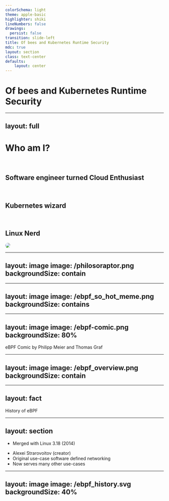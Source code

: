 ```yaml
---
colorSchema: light
theme: apple-basic
highlighter: shiki
lineNumbers: false
drawings:
  persist: false
transition: slide-left
title: Of bees and Kubernetes Runtime Security
mdc: true
layout: section
class: text-center
defaults:
    layout: center
---
```


# Of bees and Kubernetes Runtime Security

---
layout: full
---

<div class="grid grid-cols-[1fr_35%] gap-6">

<div>
<h1 class="bold">Who am I?</h1>

<br/>

<h2>Software engineer turned Cloud Enthusiast <noto-cloud /></h2>
<br/>
<h2>Kubernetes wizard <noto-magic-wand /></h2>
<br/>
<h2>Linux Nerd <devicon-linux /></h2>
</div>

<div>
<img src="/profile_pic_compressed.jpg" style="border-radius: 50%;"/>
</div>

</div>

<!--
Originally I started my career as a Java Software Developer, but everything changed when I stumbled
upon Linux and the cloud. This definitely transformed me into a full-on Linux nerd. Do not question the MacBook though.
-->

---
layout: image
image: /philosoraptor.png
backgroundSize: contain
---

<!--
Let me first ask you a question, who of you here has heared about ebpf? has anyone already
consciously used it?

* goal of the talk: give you better understanding why ebpf next gen tech
* we do it by deep dive
* checkout how it is used in cloud native landscape
-->

---
layout: image
image: /ebpf_so_hot_meme.png
backgroundSize: contains
---

---
layout: image
image: /ebpf-comic.png
backgroundSize: 80%
---

<div class="attribution">
    eBPF Comic by Philipp Meier and Thomas Graf
</div>

<!--
* think of it as JS for linux kernel
* why big deal? before it was hard to extend
* ebpf changed this by offering secure way
-->

---
layout: image
image: /ebpf_overview.png
backgroundSize: contain
---

<!--
* used today in quite a lot of different tools/products
* quite a few components involved
* we are going to have a look at them
-->

---
layout: fact
---

History of eBPF

<!--
* quick history lesson
* i will not turn this into a lengthy lecture
-->

---
layout: section
---

<div class="items">

* Merged with Linux 3.18 (2014)

<v-clicks>

* Alexei Strarovoitov (creator)
* Original use-case software defined networking
* Now serves many other use-cases

</v-clicks>

</div>

<!--
* eBPF was introduced in linux 3.18
* lot of hard work by alexei strarovoitov
* originally extended berkely package filter, now its own term
* original use case network virtualisation and software defined networking
* now caters many use cases
-->

---
layout: image
image: /ebpf_history.svg
backgroundSize: 40%
---

<div style="display: flex; align-items: end; height: 100%; justify-content: center">
<span style="color: black; font-size: 2em;">
<a href="https://isovalent.com/blog/post/ebpf-documentary-creation-story/">
eBPF’s Creation Story – Unlocking The Kernel
</a>
</span>
</div>

<!--
* to learn more, checkout the 30min doc about ebpf
* all key people are mentioned
-->

---
layout: fact
---

Let's get technical!

---
layout: image
image: /syscall-hook.png
backgroundSize: contain
---

<!--
* ebpf programs are event driven
* run when kernel passes hook points
* hook points are either predefined, or arbitrary function within linux kernel
-->

---
layout: image
image: /source-to-vm.svg
backgroundSize: 70%
---

<!--
* code is first compiled down to byte code
* when prog is first loaded, compiled to native code
* earlier versions interpreted instead
* bytecode consists of instructions acting on virtual registers
* designed to neatly map to common cpu archs
* virtual machine uses 10 general purpose 64 bit register
* registers are purely virtual, implemented in software
-->

---
layout: full
---

<div class="full-center fancy-table">

| Register | Function |
| -------- | -------- |
| REG-0    | Return value |
| REG-1 - REG-5    | Pass arguments to functions |
| REG-6 - REG-9    | No special function |
| REG-10    | Stack frame pointer |

</div>

<!--
* reg 0 holds return value
* reg 1- 5 used to pass args to functions
* reg 6-9 no special meaning
* reg 10 is used as read only stack frame pointer

* ebpf instructions are represented in the kernel as bpf_insn struct
-->

---
layout: full
---

<div class="full-center">
<div>
<div class="filepath">
<a href="https://elixir.bootlin.com/linux/v6.9.6/source/include/trace/events/sched.h">include/uapi/linux/bpf.h</a>
</div>

```c
bpf_insn {
	__u8	code;		/* opcode */
	__u8	dst_reg:4;	/* dest register */
	__u8	src_reg:4;	/* source register */
	__s16	off;		/* signed offset */
	__s32	imm;		/* signed immediate constant */
};
```

</div>
</div>

<!--
* instructions are 8 bytes long
* sometimes need more space, e.g. when setting reg to 64 bit value
* when loaded prog is internally represented by series of bpf_insns
-->

---
layout: full
---

<div class="full-center fancy-table">

| OpCode | Mnemonic |
| -------- | -------- |
| 0x07    | add dst, imm |
| 0x85    | call imm  |
| 0x5f    | and dst, src  |

</div>

<!--
* quick sample of opcodes
* follow special encoding scheme we sadly will not elaborate
* checkout Instruction Set Architecture docs over at kernel docs
-->

---
layout: image
image: /bpf_isa_docs.svg
backgroundSize: 40%
---

<div style="display: flex; align-items: end; height: 100%; justify-content: center">
<span style="color: black; font-size: 2em;">
<a href="https://docs.kernel.org/bpf/standardization/instruction-set.html">
BPF Instruction Set Architecture Docs
</a>
</span>
</div>

---
layout: image
image: /map-architecture.png
backgroundSize: 70%
---

<!--
* To store state and share state, ebpf has maps
* maps = data structures
* can be accessed from ebpf + user space
* use cases: share events with user space, configure ebpf from user space, storing context from different progs to further enhance collected data
-->

---
layout: section
---

<v-switch>
<template #0>

<div class="items">

* HashTable, Arrays
* LRU (Least Recently Used)
* Perf and Ring Buffer
* TailCall maps


</div>
</template>

<template #1>

<div class="items highlighted-listing">

<ul>
<li>HashTable, Arrays</li>
<li>LRU (Least Recently Used)</li>
<li>Perf and Ring Buffer</li>
<li class="current"> TailCall maps </li>
</ul>

</div>

</template>

</v-switch>

<!--
* maps come in different types and shapes
* there are types for particular operations such as hash maps, LRU data stores, arrays
* some maps come in per cpu variants
* kernel allocates memory for maps per CPU
* useful since programs might run in parallel
* tail call maps special case
* tail calls required since max instruction limit per prog = 1million
-->

---
layout: fact
---

<span class="fact">

Instruction Limit of <span class="highlighted-element"> 1 Million </span> (Linux 6.0)

</span>

<!--
* tail calls work like execve
* replace context of program with a different one
-->

---
layout: image
image: /tailcall.png
backgroundSize: 70%
---

<!--
* even though stack frame is shared, vars cannot be accessed
* to share state => use maps
* as already mentioned, different prog types
-->

---
layout: full
---

<div class="full-center">
<div>
<div class="filepath">
<a href="https://elixir.bootlin.com/linux/v6.9.6/source/include/uapi/linux/bpf.h#L1024">include/uapi/linux/bpf.h</a>
</div>

```c
// There are ~30 different program types
enum bpf_prog_type {
    BPF_PROG_TYPE_UNSPEC,
    BPF_PROG_TYPE_SOCKET_FILTER,
    BPF_PROG_TYPE_KPROBE,
    BPF_PROG_TYPE_SCHED_CLS,
    BPF_PROG_TYPE_SCHED_ACT,
    BPF_PROG_TYPE_TRACEPOINT,
    BPF_PROG_TYPE_XDP,
    BPF_PROG_TYPE_PERF_EVENT,
    // ...
}
```

</div>
</div>

<!--
* ~30 prog types
* nobody cares about me babbling on for days
* going to give you info on some common ones
-->

---
layout: section
---

# Tracepoint

<!--
* first up tracepoints
* marked locations within the kernel code
-->

---
layout: section
---

<div class="items">

* Marked location in the kernel

<v-clicks>

* Considered kernel API (stable)
* Not specific to eBPF
* 1400+ Tracepoints defined (Linux 5.15)

</v-clicks>

</div>

<!--
* considered kernel API = there are some stability guarantees
* not ebpf specific, uses perf subsystem for hooking
* perf subsystem is also used by systemtap/dtrace
* list of all available tracepoints: /sys/kernel/tracing/available_events
* ~1400+ in linux 5.15
-->

---
layout: full
---


<div class="full-center">
<div>
<div class="filepath">
/sys/kernel/traceing/available_events
</div>

```
syscalls:sys_exit_accept
syscalls:sys_enter_accept
syscalls:sys_exit_accept4
syscalls:sys_enter_accept4
syscalls:sys_exit_listen
syscalls:sys_enter_listen
syscalls:sys_exit_bind
syscalls:sys_enter_bind
syscalls:sys_exit_socketpair
syscalls:sys_enter_socketpair
syscalls:sys_exit_socket
syscalls:sys_enter_socket
```

</div>

</div>

---
layout: full
---

<div class="full-center">
<div>
<div class="filepath">
<a href="https://elixir.bootlin.com/linux/v6.9.6/source/include/trace/events/sched.h#L400">include/trace/events/sched.h</a>
</div>

```c
TRACE_EVENT(sched_process_exec,
    TP_PROTO(struct task_struct *p, pid_t old_pid,
         struct linux_binprm *bprm),
    TP_ARGS(p, old_pid, bprm),
    TP_STRUCT__entry(
        __string(	filename,	bprm->filename	)
        __field(	pid_t,		pid		)
        __field(	pid_t,		old_pid		)
    ),
    TP_fast_assign(
        __assign_str(filename, bprm->filename);
        __entry->pid		= p->pid;
        __entry->old_pid	= old_pid;
    ),
    TP_printk("filename=%s pid=%d old_pid=%d", __get_str(filename),
          __entry->pid, __entry->old_pid)
);
```

</div>

</div>

---
layout: full
---

<div class="full-center">
<div>
<div class="filepath">
<a href="https://elixir.bootlin.com/linux/v6.8.6/source/fs/exec.c#L1814">fs/exec.c</a>
</div>

```c {11}
static int exec_binprm(struct linux_binprm *bprm) {
    pid_t old_pid, old_vpid;
    int ret, depth;
    /* Need to fetch pid before load_binary changes it */
    old_pid = current->pid;
    rcu_read_lock();
    old_vpid = task_pid_nr_ns(current, task_active_pid_ns(current->parent));
    rcu_read_unlock();
    // ...
    audit_bprm(bprm);
    trace_sched_process_exec(current, old_pid, bprm);
    ptrace_event(PTRACE_EVENT_EXEC, old_vpid);
    proc_exec_connector(current);
    return 0;
}
```

</div>

</div>

---
layout: section
---

# Kprobe/Kretprobe

<!--
* unlike tracepoints, can hook any function
-->

---
layout: section
---

<div class="items">

* Can hook <span class="highlighted-element">any</span> kernel function

<v-clicks>

* No stability guarantee (kernel functions can change)

</v-clicks>

</div>

<!--
* kretprobe -> hook exit, kprobe -> attach to any offset within function
* warning, not stable
* functions might get inlined/change signature
* might work fine on 5.15, but broken on 6.1
-->

---
layout: section
---

# LSM

<!--
* BPF_PROG_TYPE_LSM prog type
* LSM = Linux Security Modules
-->

---
layout: section
---

<div class="items">

* Linux Security Modules

<v-clicks>

* Return value controls how kernel behaves

</v-clicks>

</div>

<!--
* allow to decline certain actions such as syscalls to user
* program pretty much the same as e.g. tracepoints
* return value decides if an action is allowed or not
* return value != 0 == decline
-->

---
layout: section
---

# XDP

---
layout: section
---

<div class="items">

* EXpress Data Path

<v-clicks>

* Used to filter packets (controlled by return value)

</v-clicks>

</div>

<!--
* allows filter/edit network packets on NIC
* as with LSM, return value decides what happens
* 5 different return codes
-->

---
layout: full
---

<div class="full-center fancy-table">

| Value | Action |
| -------- | -------- |
| XDP_ABORTED | Signals error in the Program (should never be used) |
| XDP_DROP    | Drop the packet |
| XDP_PASS | Sends packet further up the network stack |
| XDP_TX | Bounces packets out the same NIC it arrived on |
| XDP_REDIRECT | Sends packet to different NIC |

</div>

<!--
* DROP will drop packet
* PASS will allow packet up the network stack
* prog has full access to complete packet
* is also free to modify it
* very useful for e.g. load balancers facebook katran
-->

---
layout: fact
---

sched-ext (Linux 6.11)

<!--
* as heard there are many prog types
* honorable mention: starting with 6.11 it is possible to write cpu schedulers in ebpf
* you cannot just call any kernel function from ebpf
* would couple prog to exact kernel version/hard to guarantee stability
* this is where helper functions come into play
-->

---
layout: section
---

# Helpers

---
layout: image
image: /helper.png
backgroundSize: 90%
---

<!--
* in a nutshell, helper allow you to retrieve data/interact with kernel
* helpers available are coupled to program type
* e.g. reading data directly, updating vlan info on network packet
* prog can call helper without need for FFI => no overhead
* are represented by bpf_func_proto struct
-->

---

```c {|2|4|5-9}{lines:true}
struct bpf_func_proto {
    u64 (*func)(u64 r1, u64 r2, u64 r3, u64 r4, u64 r5);
    bool gpl_only;
    enum bpf_return_type ret_type;
    enum bpf_arg_type arg1_type;
    enum bpf_arg_type arg2_type;
    enum bpf_arg_type arg3_type;
    enum bpf_arg_type arg4_type;
    enum bpf_arg_type arg5_type;
    bool (*allowed)(const struct bpf_prog *prog);
};
```

<!--
* pointer to underlying implementation
* info on return type/argument types
-->

---

```c {|3}{lines:true}
const struct bpf_func_proto bpf_for_each_map_elem_proto = {
	.func		= bpf_for_each_map_elem,
	.gpl_only	= false,
	.ret_type	= RET_INTEGER,
	.arg1_type	= ARG_CONST_MAP_PTR,
	.arg2_type	= ARG_PTR_TO_FUNC,
	.arg3_type	= ARG_PTR_TO_STACK_OR_NULL,
	.arg4_type	= ARG_ANYTHING,
};
```

<!--
* here example
* interesting field gpl_only
* some helpers are only available to progs with gpl compatible license
* lets look into helper samples
-->

---
layout: section
---

```c
long bpf_probe_read_kernel(void *dst, u32 size, const void *unsafe_ptr)
```

<!--
* first up bpf_probe_read_kernel
* read any data from unsafe_ptr into dst
* means you can read any data you want
-->

---
layout: section
---

<div class="items">

* Read arbitrary data from kernel memory

<v-clicks>

* You are responsible for what you read
* More stable alternative: CO-RE

</v-clicks>

</div>

<!--
* one downside: internal structs can change
* no type info at memory locations (we are in C land)
* you need to know how to interpret memory
* co-re leverages BTF
* adjusts offsets on the fly
* not going into more details
* next up bpf_map_lookup_elem
-->

---
layout: section
---

```c
void *bpf_map_lookup_elem(struct bpf_map *map, const void *key)
```

<!--
* allows to retrieve pointer to element stored for key
-->

---
layout: section
---

<div class="items">

* Read data from an eBPF map

<v-clicks>

* <mdi-warning class="text-red-400"/> Pointer to memory region is returned

</v-clicks>

</div>

<!--
* if element not found NULL is returned
* since pointer to memory in map, any modifications also modify value in map
-->

---
layout: section
---

```c
long bpf_map_update_elem(struct bpf_map *map, const void *key,
                            const void *value, u64 flags)
```

<!--
* bpf_map_update_elem allows to add keys to map
* special behavior controlled by value passed to flag
-->

---
layout: full
---

<div class="full-center fancy-table">

| Flag | Description |
| -------- | -------- |
| BPF_NOEXIT | Fails if key exist |
| BPF_EXIST | Fails if key does not exist |
| BPF_ANY | Doesn't care |

</div>

<!--
* NO_EXIST fails on existing => insert
* EXISTS fails on non existing => update
* ANY doesn't care
-->

---
layout: section
---

# Bytecode in Action

<!--
* with helpers out of the way, let's dig deeper and see bytecode in action
-->

---
layout: full
---

<div class="full-center">

```c {all|4|6|8-9|11-13|14|all}{lines:true}
#include <linux/bpf.h>
#include <bpf/bpf_helpers.h>

char LICENSE[] SEC("license") = "GPL";

SEC("tracepoint/sched_process_fork")
int hello(void *ctx) {
    __u64 val = bpf_get_current_pid_tgid();
    __u32 pid = val >> 32;

    if (pid == 32) {
        bpf_printk("fork detected");
    }
    return 0;
}
```

</div>

<!--
* todays sample is a simple tracepoint program
* will print trace log if PID 13 is forked
* we are going to compile it to bytecode and have a look
* first lets understand what c code is doing
* kick it off with setting license to GPL, good reason for this, as we want to use helpers
* the strange SEC macro is instructing the compiler to put generated byte code under ELF section specified
* not going into more details about elf
* might be confusing why we right shift result of helper
* in linux threads have PIDs, we do not care about thread PIDs, we want all forks of process 13. this is represented as the thread group id, which is encoded in the higher 32 bits, hence right shift
* compare pid to 13 and if matches print message with bpf_prinkt
* last return 0
-->

---
layout: full
---

<div class="full-center">

```c {all}
#define bpf_printk(fmt, ...)				\
({							\
    char ____fmt[] = fmt;				\
    bpf_trace_printk(____fmt, sizeof(____fmt),	\
             ##__VA_ARGS__);		\
})
```

</div>

<!--
* quick note about bpf_printk, it is defined as a macro
* this will be important when looking at bytecode
* it allocates variable for format we pass to it
-->

---
layout: full
---

<div class="full-center">

```sh
clang \
    -target bpf \
    -I/usr/include/aarch64-linux-gnu \
    -g \
    -O2 -o hello.bpf.o -c hello.bpf.c
```

</div>

<!--
* we compile the binary like this
-->

---
layout: full
---

<div class="full-center">

```sh
llvm-objdump-14 hello.bpf.o -d
```

</div>

<!--
* we call llvm-objdump to get bytecode
* behold the byte code
-->

---
layout: full
---

<div class="full-center code-small-font">

```plain {all|4}{lines:true}
hello.bpf.o:    file format elf64-bpf
Disassembly of section tracepoint/sched_process_fork:
0000000000000000 <hello>:
       0:       85 00 00 00 0e 00 00 00 call 14
       1:       18 01 00 00 00 00 00 00 00 00 00 00 ff ff ff ff r1 = -4294967296 ll
       3:       5f 10 00 00 00 00 00 00 r0 &= r1
       4:       18 01 00 00 00 00 00 00 00 00 00 00 0d 00 00 00 r1 = 55834574848 ll
       6:       5d 10 0b 00 00 00 00 00 if r0 != r1 goto +11 <LBB0_2>
       7:       b7 01 00 00 64 00 00 00 r1 = 100
       8:       6b 1a fc ff 00 00 00 00 *(u16 *)(r10 - 4) = r1
       9:       b7 01 00 00 65 63 74 65 r1 = 1702126437
      10:       63 1a f8 ff 00 00 00 00 *(u32 *)(r10 - 8) = r1
      11:       18 01 00 00 66 6f 72 6b 00 00 00 00 20 64 65 74 r1 = 8387219971451809638 ll
      13:       7b 1a f0 ff 00 00 00 00 *(u64 *)(r10 - 16) = r1
      14:       bf a1 00 00 00 00 00 00 r1 = r10
      15:       07 01 00 00 f0 ff ff ff r1 += -16
      16:       b7 02 00 00 0e 00 00 00 r2 = 14
      17:       85 00 00 00 06 00 00 00 call 6
0000000000000090 <LBB0_2>:
      18:       b7 00 00 00 00 00 00 00 r0 = 0
      19:       95 00 00 00 00 00 00 00 exit
```

</div>

<!--
* let's go over it line by line
* first we call helper 14
* to figure out what helper 14 is, we need to check huge macro table in bpf header file
-->

---
layout: full
---

<div class="full-center">
<div>
<div class="filepath">
<a href="https://elixir.bootlin.com/linux/v6.9.6/source/include/uapi/linux/bpf.h#L5801">include/uapi/linux/bpf.h</a>
</div>

```c {all|12}{lines:true}
#define ___BPF_FUNC_MAPPER(FN, ctx...)			\
    // ...
	FN(ktime_get_ns, 5, ##ctx)			\
	FN(trace_printk, 6, ##ctx)			\
	FN(get_prandom_u32, 7, ##ctx)			\
	FN(get_smp_processor_id, 8, ##ctx)		\
	FN(skb_store_bytes, 9, ##ctx)			\
	FN(l3_csum_replace, 10, ##ctx)			\
	FN(l4_csum_replace, 11, ##ctx)			\
	FN(tail_call, 12, ##ctx)			\
	FN(clone_redirect, 13, ##ctx)			\
	FN(get_current_pid_tgid, 14, ##ctx)		\
    // ...
```

</div>
</div>

<!--
* it is defining all helper fucntions
* fairly readable, first param of FN will be name, second number
* we number 14 maps to get_current_pid_tgid
-->

---
layout: full
---

<div class="full-center code-small-font">

```plain {5|6|5}{lines:true}
hello.bpf.o:    file format elf64-bpf
Disassembly of section tracepoint/sched_process_fork:
0000000000000000 <hello>:
       0:       85 00 00 00 0e 00 00 00 call 14
       1:       18 01 00 00 00 00 00 00 00 00 00 00 ff ff ff ff r1 = -4294967296 ll
       3:       5f 10 00 00 00 00 00 00 r0 &= r1
       4:       18 01 00 00 00 00 00 00 00 00 00 00 0d 00 00 00 r1 = 55834574848 ll
       6:       5d 10 0b 00 00 00 00 00 if r0 != r1 goto +11 <LBB0_2>
       7:       b7 01 00 00 64 00 00 00 r1 = 100
       8:       6b 1a fc ff 00 00 00 00 *(u16 *)(r10 - 4) = r1
       9:       b7 01 00 00 65 63 74 65 r1 = 1702126437
      10:       63 1a f8 ff 00 00 00 00 *(u32 *)(r10 - 8) = r1
      11:       18 01 00 00 66 6f 72 6b 00 00 00 00 20 64 65 74 r1 = 8387219971451809638 ll
      13:       7b 1a f0 ff 00 00 00 00 *(u64 *)(r10 - 16) = r1
      14:       bf a1 00 00 00 00 00 00 r1 = r10
      15:       07 01 00 00 f0 ff ff ff r1 += -16
      16:       b7 02 00 00 0e 00 00 00 r2 = 14
      17:       85 00 00 00 06 00 00 00 call 6
0000000000000090 <LBB0_2>:
      18:       b7 00 00 00 00 00 00 00 r0 = 0
      19:       95 00 00 00 00 00 00 00 exit
```

</div>

<!--
* R1 is set to bit mask of upper 32 bits to be set
* bit mask used to clear lower value stored in R0
* as we learned before R0 stores the return values of function calls, in our case the call to bpf_get_current_pid_tgid
* it might be confusing, as it looks lower 32 bit are set to high
* this is caused by my architecture using big endian
-->

---
layout: image
image: /endianess.png
backgroundSize: 80%
---

<div class="attribution">
    By <a href="//commons.wikimedia.org/wiki/User:Aeroid" title="User:Aeroid">Aeroid</a> - <span class="int-own-work" lang="en">Own work</span>, <a href="https://creativecommons.org/licenses/by-sa/4.0" title="Creative Commons Attribution-Share Alike 4.0">CC BY-SA 4.0</a>, <a href="https://commons.wikimedia.org/w/index.php?curid=137790829">Link</a>
</div>

<!--
* left most bit on each line => least significant
-->

---
layout: full
---

<div class="full-center code-small-font">

```plain {7|8|9-18|9-14}{lines:true}
hello.bpf.o:    file format elf64-bpf
Disassembly of section tracepoint/sched_process_fork:
0000000000000000 <hello>:
       0:       85 00 00 00 0e 00 00 00 call 14
       1:       18 01 00 00 00 00 00 00 00 00 00 00 ff ff ff ff r1 = -4294967296 ll
       3:       5f 10 00 00 00 00 00 00 r0 &= r1
       4:       18 01 00 00 00 00 00 00 00 00 00 00 0d 00 00 00 r1 = 55834574848 ll
       6:       5d 10 0b 00 00 00 00 00 if r0 != r1 goto +11 <LBB0_2>
       7:       b7 01 00 00 64 00 00 00 r1 = 100
       8:       6b 1a fc ff 00 00 00 00 *(u16 *)(r10 - 4) = r1
       9:       b7 01 00 00 65 63 74 65 r1 = 1702126437
      10:       63 1a f8 ff 00 00 00 00 *(u32 *)(r10 - 8) = r1
      11:       18 01 00 00 66 6f 72 6b 00 00 00 00 20 64 65 74 r1 = 8387219971451809638 ll
      13:       7b 1a f0 ff 00 00 00 00 *(u64 *)(r10 - 16) = r1
      14:       bf a1 00 00 00 00 00 00 r1 = r10
      15:       07 01 00 00 f0 ff ff ff r1 += -16
      16:       b7 02 00 00 0e 00 00 00 r2 = 14
      17:       85 00 00 00 06 00 00 00 call 6
0000000000000090 <LBB0_2>:
      18:       b7 00 00 00 00 00 00 00 r0 = 0
      19:       95 00 00 00 00 00 00 00 exit
```

</div>

<!--
* R1 is set to funny value, on closer look it is just number 13 in big endian notation, left shifted by 32
* all this is done to compare R0 to R1
* if do not match, jump over the next 11 instructions
* otherwise something strange looking is going on
* in reality those are simply stack allocations, since R10 is stack pointer
* the values assigned to stack variables are our ASCII encoded characters
-->

---
layout: full
---

<div class="full-center code-small-font">

```plain
66 6f 72 6b 20 64 65 74 65 63 74 65 64 00 00 00
f  o  r  k     d  e  t  e  c  t  e  d
```

</div>

---
layout: full
---

<div class="full-center code-small-font">
<v-switch>
<template #0>

```plain
11:       18 01 00 00 66 6f 72 6b 00 00 00 00 20 64 65 74 r1 = 8387219971451809638 ll
```

</template>
<template #1>

```plain
11:       18 01 00 00 66 6f 72 6b 00 00 00 00 20 64 65 74 r1 = 8387219971451809638 ll
          op s  d  of --- imm --- op s  d  of --- imm ---

op  = opcode
s   = source
d   = destination
of  = offset
imm = immediate
```

</template>
</v-switch>

</div>

<!--
* in case you were wondering what those zeroes in the middle of the load operation, caused by it being a wide instruction
* meaning each field, besides immediate value is set to zero
-->

---
layout: full
---

<div class="full-center code-small-font">

```plain {15-16}{lines:true}
hello.bpf.o:    file format elf64-bpf
Disassembly of section tracepoint/sched_process_fork:
0000000000000000 <hello>:
       0:       85 00 00 00 0e 00 00 00 call 14
       1:       18 01 00 00 00 00 00 00 00 00 00 00 ff ff ff ff r1 = -4294967296 ll
       3:       5f 10 00 00 00 00 00 00 r0 &= r1
       4:       18 01 00 00 00 00 00 00 00 00 00 00 0d 00 00 00 r1 = 55834574848 ll
       6:       5d 10 0b 00 00 00 00 00 if r0 != r1 goto +11 <LBB0_2>
       7:       b7 01 00 00 64 00 00 00 r1 = 100
       8:       6b 1a fc ff 00 00 00 00 *(u16 *)(r10 - 4) = r1
       9:       b7 01 00 00 65 63 74 65 r1 = 1702126437
      10:       63 1a f8 ff 00 00 00 00 *(u32 *)(r10 - 8) = r1
      11:       18 01 00 00 66 6f 72 6b 00 00 00 00 20 64 65 74 r1 = 8387219971451809638 ll
      13:       7b 1a f0 ff 00 00 00 00 *(u64 *)(r10 - 16) = r1
      14:       bf a1 00 00 00 00 00 00 r1 = r10
      15:       07 01 00 00 f0 ff ff ff r1 += -16
      16:       b7 02 00 00 0e 00 00 00 r2 = 14
      17:       85 00 00 00 06 00 00 00 call 6
0000000000000090 <LBB0_2>:
      18:       b7 00 00 00 00 00 00 00 r0 = 0
      19:       95 00 00 00 00 00 00 00 exit
```

</div>

<!--
* more fun is happening
* R1 is set to R10
* R1 subtracts -16
* this points to the start of our string
* why 16 though, this is caused by padding added to the end of the string
-->

---
layout: full
---

<div class="full-center code-small-font">

```plain
66 6f 72 6b 20 64 65 74 65 63 74 65 64 00 00 00
f  o  r  k     d  e  t  e  c  t  e  d
                                       |   |_|
                        \0 of string ---    |
                                  padding ---
```

</div>

<!--
* last two zeroes are padding
* as c strings are terminated with \0, the zero before the padding is part of the string
-->

---
layout: full
---

<div class="full-center code-small-font">

```plain {17|18|20-21}{lines:true}
hello.bpf.o:    file format elf64-bpf
Disassembly of section tracepoint/sched_process_fork:
0000000000000000 <hello>:
       0:       85 00 00 00 0e 00 00 00 call 14
       1:       18 01 00 00 00 00 00 00 00 00 00 00 ff ff ff ff r1 = -4294967296 ll
       3:       5f 10 00 00 00 00 00 00 r0 &= r1
       4:       18 01 00 00 00 00 00 00 00 00 00 00 0d 00 00 00 r1 = 55834574848 ll
       6:       5d 10 0b 00 00 00 00 00 if r0 != r1 goto +11 <LBB0_2>
       7:       b7 01 00 00 64 00 00 00 r1 = 100
       8:       6b 1a fc ff 00 00 00 00 *(u16 *)(r10 - 4) = r1
       9:       b7 01 00 00 65 63 74 65 r1 = 1702126437
      10:       63 1a f8 ff 00 00 00 00 *(u32 *)(r10 - 8) = r1
      11:       18 01 00 00 66 6f 72 6b 00 00 00 00 20 64 65 74 r1 = 8387219971451809638 ll
      13:       7b 1a f0 ff 00 00 00 00 *(u64 *)(r10 - 16) = r1
      14:       bf a1 00 00 00 00 00 00 r1 = r10
      15:       07 01 00 00 f0 ff ff ff r1 += -16
      16:       b7 02 00 00 0e 00 00 00 r2 = 14
      17:       85 00 00 00 06 00 00 00 call 6
0000000000000090 <LBB0_2>:
      18:       b7 00 00 00 00 00 00 00 r0 = 0
      19:       95 00 00 00 00 00 00 00 exit
```

</div>

<!--
* R2 is set to 14, which is the length of the string we want to print
* calling helper 6, which is bpf_trace_printk
* in reality we are setting up the parameters that are passed to bpf_trace_printk
* first parameter is pointer to string, second is length
* last but not least, return value is set to 0 through R0
* exit is called
* thats it! byte code not to hard to read
* next up, we have component that keeps ebpf safe
-->

---
layout: image
image: /ebpf_bytecode_meme.png
backgroundSize: contain
---

---
layout: section
---

# Verifier

<!--
* each time you try to load ebpf into kernel, verifier checks if prog is safe and doesn't crash the kernel
* one of the pillars of ebpf
* to achieve this, each ebpf prog goes through formal verification
-->

---
layout: image
image: /verifier.png
backgroundSize: 90%
---

<!--
* one important thing: verifier works on bytecode, meaning it has no notion of your C/Rust/Zig source code
* this can lead to funny hard to understand verifier errors, as compilers shuffle things around
* e.g. verifier rejects dead code, but compiler will probably purge dead code
* byte code != source code
* verifier works in two stages
-->

---
layout: section
---

# Stage 1

<!--
* turns the byte code into directed acyclic graph
-->

---
layout: section
---

<div class="items">

* Turn ByteCode into DAG

<v-clicks>

* Check for unbounded loops
* Check for dead code

</v-clicks>

</div>

<!--
* perform control flow validations, such as disallowing unbounded loops
* you heard it right, unbounded loops are not allowed
* verifier also checks that all instructions are reachable
-->

---
layout: section
---

# Stage 2

<!--
* verifier steps down all possible paths starting from first instruction
-->

---
layout: section
---

<div class="items">

* Descend all possible paths

<v-clicks>

* Simulate execution
* Verify state changes

</v-clicks>

</div>

<!--
* simulates each instruction and observes state changes
* this is where verifier magic comes in, checking each instruction is expensive
* sadly not going into more details, more than enough for its own talk
* checkout verifier docs, there are also excellent videos from last ebpf summit
-->

---
layout: image
image: /verifier-docs.svg
backgroundSize: 40%
---

<div style="display: flex; align-items: end; height: 100%; justify-content: center">
<span style="color: black; font-size: 2em;">
<a href="https://www.kernel.org/doc/html/latest/bpf/verifier.html">
eBPF verifier documentation
</a>
</span>
</div>

---
layout: fact
---

<e>Verifier is reason for program instruction limit</e>

<!--
* reason why unbounded loops are not allowed, verifier needs to ensure program halts at one point
* same for instruction limit, as infinite instructions, would take infinit time to check
-->

---
layout: fact
---

Learn to read verifier errors!


<!--
* word of advise: get familiar with verifier error messages
* sometimes straightforward
-->

---
layout: image
image: /verifier-meme.png
backgroundSize: contain
---

---
layout: full
---

<div class="full-center">

```plain
unreachable insn 1
```

</div>

<!--
* sometimes quite confusing and hard to read
-->

---
layout: full
---

<div class="full-center">

```plain
0: (7a) *(u64 *)(r10 -8) = 0
1: (bf) r2 = r10
2: (07) r2 += -8
3: (b7) r1 = 1
4: (85) call 1
5: (15) if r0 == 0x0 goto pc+2
 R0=map_ptr R10=fp
6: (7a) *(u64 *)(r0 +0) = 0
7: (95) exit

from 5 to 8: R0=imm0 R10=fp
8: (7a) *(u64 *)(r0 +0) = 1
R0 invalid mem access 'imm'
```

</div>

<!--
* verifier can sometimes thing value could be NULL even though it was checked for NULL
* in such cases, learn how to dump ebpf bytecode and read it
-->

---
layout: section
---

# eBPF in the wild

<!--
* with verifier out of the way, do 10000 feet look at applications leveraging power of ebpf
-->

---
layout: section
---

# Katran

<!--
* first up katran
-->

---
layout: section
---

<div class="items">

* Central component of Facebook's network infrastructure

<v-clicks>

* Makes heavy use of XDP
* Relatively low CPU impact

</v-clicks>

</div>

<!--
* central component of facebooks network infrastructure
* achieving high performance through power of XDP, to forward packets right on network interface card, before it hits the kernels network stack
* makes it incredibly fast
* nice side effect: low CPU usage, meaning other apps can also run on same server
* all thanks to ebpf
-->

---
layout: section
---

# Cilium

<!--
* when speaking about ebpf and networking, cilium needs to get mentioned
-->

---
layout: section
---

<div class="items">

* CNI plugin for Kubernets Clusters

<v-clicks>

* Full blown network observability/security solution
* Uses XDP for all sorts of things
    * Network Policies
    * kube-proxy replacement

</v-clicks>

</div>

<!--
* in case you do not know it: cilium = networking/observability/security solution for kubernetes cluster
* whole dataplane base don ebpf
* routes traffic through xdp, replacing complicated iptable chains for routing
* can even run in mode replacing kube-proxy

* ebpf is not just for networking though
* popular use case for tech is also in monitoring
* big players in the industry are using it as well
* any dynatracers here? if yes, cover your eyes and ears, because we are going to talk about the datadog agent
-->

---
layout: section
---

# Datadog Agent

<!--
* source code for agent is up on github
* poking around, you see it uses ebpf across various places
-->

---
layout: section
---

<div class="items">

* Tracing network packets

<v-clicks>

* Killing processes violating policies

</v-clicks>

</div>

<!--
* from hooking network related kernel methods to trace network packets
* to hooking syscalls and killing processes that violates policies
* when speaking of security focused products in the cloud native space, you need to mention tetragon
-->

---
layout: section
---

# Tetragon

<!--
* from the same folks as cilium
* allows you to hook any kernel function/tracepoint by simply creating a policy via a custom resource object in kubernetes cluster
-->

---
layout: section
---

<div class="items">

* Allows you to hook kernel functions/tracepoints

<v-clicks>

* Kill processes on custom written policies
* Signal is send in process

</v-clicks>

</div>

<!--
* policies pack a punch, as they can kill processes in flight if they match defined policy
* much like. datadog agent, but without paying a small fortune for a monitoring product
* as you can see, ebpf is used across the industry
* lets dig little deeper
* next section we are going to look at concrete detection implementation in cast.ai kvisor
-->

---
layout: section
---

# CAST.AI kvisor

<!--

-->

---
layout: fact
---

<div>

**FULL DISCLAIMER:**

</div>
<div style="margin-top: 40px;">

I work there

</div>

---
layout: fact
---

Meet CAST.AI

<!--
* in case you do not know cast.ai, main product helps you getting more bang for your buck by optimising your k8s cluster to the max, by automatically adjusting the resource requirements of your deployments and accordingly scale your node pools.
* not too long ago ventured into the space of cloud native security, leveraging the power of ebpf
-->

---
layout: image
image: /kvisor.png
backgroundSize: 90%
---

<!--
* resulting in kvisor
* not too long ago, discussions with colleagues came up with the nice idea trying to detect container drift, by leveraging the way container are implemented
-->

---
layout: section
---

# Detecting container drift with eBPF

<!--
* approach is not completely novel, as falco is doing something similar
-->

---
layout: fact
---

Kudos to Falco!

<!--
* first, lets have a quick overview of kvisors architecture
-->

---
layout: image
image: /kvisor-architecture.svg
backgroundSize: 90%
---

<v-switch>
<template #1>
<Arrow x1=300 y1=500 x2=390 y2=400 color='red' width=4 />
</template>
<template #2>
<Arrow x1=20 y1=220 x2=180 y2=245 color='red' width=4 />
</template>
<template #3>
<Arrow x1=230 y1=100 x2=385 y2=180 color='red' width=4 />
</template>
<template #4>
<Arrow x1=800 y1=400 x2=650 y2=300 color='red' width=4 />
</template>
<template #5>
<Arrow x1=800 y1=350 x2=850 y2=200 color='red' width=4 />
</template>
<template #6>
</template>
</v-switch>

<!--
* the code we are going to look at lives in the kernel space, as ebpf tracepoint program
* ebpf events are emitted to perf buffer, consumed by userspace
* ingested into signature engine, to detect anomalies in high volume events too expensive to export
* signature findings and some raw events are exported to the cast ai backend, where run through anomaly detection engine
* if you want more details, feel free to approach me afterwards/consider applying to one of the open jobs
-->

---
layout: image
image: /detecting-containerdrift.svg
backgroundSize: contain
---

<!--
* idea is containers are implemented on top of overlayfs
* overlayfs points to bunch of dirs called lower layers, that are read only and reference image layers
* there is also upper layer, where all file modifications go
* to understand when a file is in the upper layer, we need to first understand what an inode is
-->

---
layout: section
---

# Inode

<!--
* by definition inode is an index node, that acts a a unique identifier for specific piece of metadata on a give fs
-->

---
layout: section
---

<div class="items">

* Stands for Index Node

<v-clicks>

* Used in FS
* Unique Identifier + Metadata

</v-clicks>

</div>

---
layout: full
---


<div class="full-center">
<div>
<div class="filepath">
<a href="https://elixir.bootlin.com/linux/v6.9.6/source/include/linux/fs.h#L632">include/linux/fs.h</a>
</div>

```c {all}
struct inode {
    umode_t			i_mode;
    unsigned short		i_opflags;
    kuid_t			i_uid;
    kgid_t			i_gid;
    // ...
    const struct inode_operations	*i_op;
    struct super_block	*i_sb;
    // ...
    loff_t			i_size;
    struct timespec64	__i_atime;
    struct timespec64	__i_mtime;
    struct timespec64	__i_ctime;
//...
}
```

</div>
</div>

---
layout: full
---

<div class="full-center code-small-font">
<div>
<div class="filepath">
<a href="https://elixir.bootlin.com/linux/v6.9.6/source/fs/overlayfs/ovl_entry.h#L162">fs/overlayfs/ovl_entry.h</a>
</div>

```c {all|9|10}
struct ovl_inode {
    union {
        struct ovl_dir_cache *cache;	/* directory */
        const char *lowerdata_redirect;	/* regular file */
    };
    const char *redirect;
    u64 version;
    unsigned long flags;
    struct inode vfs_inode;
    struct dentry *__upperdentry;
    struct ovl_entry *oe;

    /* synchronize copy up and more */
    struct mutex lock;
};

```

</div>
</div>

<!--
* in case of overlayfs, it adds additional details to inodes it creates
* you cannot simply extend kernel data structures (unless they pack a void pointer)
* overlayfs goes around this by simply embedding indoe struct and returning pointer to field
* meaning we can get the container struct by simple pointer magic
* this is what we are doing in ebpf code
* instead of getting the container, we simply add the size of inode to pointer, to get the next field, which is the dentry we are interested in
-->

---
layout: section
---

<div class="items">

* `ovl_inode` has `__upperdentry != NULL`

<v-clicks>

* `__upperdentry->d_fsdata` has `OVL__UPPER_ALIAS` set

</v-clicks>

</div>

<!--
* to detect if inode is in upper layer, we need to test if ovl_inode has __uperdentry pointing to not NULL and has OVL_E_UPPER_ALIAS flag set
* if flag set, binary was not present in original layer, as flag is set for files that are either copied or written
* flag also filters out symlinks
-->

---
layout: fact
---

Kudos to Aqua Tracee!

---
layout: full
---

<div class="full-center">
<div>
<div class="filepath">
<a href="https://github.com/castai/kvisor/blob/f62942841fde29d01b326bb43fd698387d077cde/pkg/ebpftracer/c/tracee.bpf.c#L1218">pkg/ebpftracer/c/tracee.bpf.c:1218</a>
</div>

```c {all}
SEC("raw_tracepoint/sched_process_exec")
int tracepoint__sched__sched_process_exec(struct bpf_raw_tracepoint_args *ctx)
{
    program_data_t p = {};
    if (!init_program_data(&p, ctx)) {
        return 0;
    }

    // ...
}

```

</div>
</div>

<!--
* in practice we are going to peek into small 7k file tracee.bpf.c
* yeah kvisor is fork of aquas tracee
* there exists function tracepoint__sched__sched_process_exec
* hooks sched_process_exe tracepoint, gets called for each process is launched
* we skip over most parts of function, if you want to know more, reach out to me
-->

---
layout: full
---

<div class="full-center code-small-font">
<div>
<div class="filepath">
<a href="https://github.com/castai/kvisor/blob/f62942841fde29d01b326bb43fd698387d077cde/pkg/ebpftracer/c/tracee.bpf.c#L1218">pkg/ebpftracer/c/tracee.bpf.c:1218</a>
</div>

```c {all|13}
SEC("raw_tracepoint/sched_process_exec")
int tracepoint__sched__sched_process_exec(struct bpf_raw_tracepoint_args *ctx)
{
    // ...
    struct linux_binprm *bprm = (struct linux_binprm *) ctx->args[2];
    struct file *file = get_file_ptr_from_bprm(bprm);
    // ...
    struct path f_path = (struct path)BPF_CORE_READ(file, f_path);
    struct dentry* dentry = f_path.dentry;
    struct super_block *sb = BPF_CORE_READ(inode, i_sb);
    u32 flags = 0;
    if (sb && inode) {
        if (get_exe_upper_layer(dentry, sb)) {
            flags |= FS_EXE_UPPER_LAYER;
        }
    // ...
    }
    // ...
}

```

</div>
</div>

<!--
* focus on part close to the end
* we call function called get_exe_upper_layer
* is doing exactly what we described
* function takes dentry + superblock
-->

---
layout: full
---

<div class="full-center">
<div>
<div class="filepath">
<a href="https://elixir.bootlin.com/linux/v6.9.6/source/include/linux/fs.h#L1207">include/linux/fs.h</a>
</div>

```c {all|10}
struct super_block {
    struct list_head	s_list;
    // ...
    unsigned long		s_blocksize;
    loff_t			s_maxbytes;
    struct file_system_type	*s_type;
    const struct super_operations	*s_op;
    // ...
    unsigned long		s_flags;
    unsigned long		s_magic;
    struct dentry		*s_root;
    // ...
}

```

</div>
</div>

<!--
* superblock is part of inode containing meta info
* we only care about s_magic field
* field tells us which FS is used
-->

---
layout: full
---

<div class="full-center">
<div>
<div class="filepath">
<a href="https://elixir.bootlin.com/linux/v6.9.6/source/include/linux/dcache.h#L82">include/linux/dcache.h</a>
</div>

```c {all|5-6}
struct dentry {
    // ...
    unsigned int d_flags;
    seqcount_spinlock_t d_seq;
    struct qstr d_name;
    struct inode *d_inode;
    // ...
    void *d_fsdata;			/* fs-specific data */
    // ...
};

```

</div>
</div>

<!--
* dentry acts as a way to translate between inodes and names
-->

---
layout: full
---

<div class="full-center code-small-font">
<div>
<div class="filepath">
<a href="https://github.com/castai/kvisor/blob/f62942841fde29d01b326bb43fd698387d077cde/pkg/ebpftracer/c/tracee.bpf.c#L1218">pkg/ebpftracer/c/tracee.bpf.c:1218</a>
</div>

```c {5-10}
SEC("raw_tracepoint/sched_process_exec")
int tracepoint__sched__sched_process_exec(struct bpf_raw_tracepoint_args *ctx)
{
    // ...
    struct linux_binprm *bprm = (struct linux_binprm *) ctx->args[2];
    struct file *file = get_file_ptr_from_bprm(bprm);
    // ...
    struct path f_path = (struct path)BPF_CORE_READ(file, f_path);
    struct dentry* dentry = f_path.dentry;
    struct super_block *sb = BPF_CORE_READ(inode, i_sb);
    u32 flags = 0;
    if (sb && inode) {
        if (get_exe_upper_layer(dentry, sb)) {
            flags |= FS_EXE_UPPER_LAYER;
        }
    // ...
    }
    // ...
}

```

</div>
</div>

<!--
* we get both structs from linux_binprm struct, that is passed to function as second argument
* in a nutshell, struct contains all data required to execute a program, such as virtual memory area, filename, FDs, arguments and so on
-->

---
layout: full
---

<div class="full-center code-small-font">
<div>
<div class="filepath">
<a href="https://github.com/castai/kvisor/blob/f62942841fde29d01b326bb43fd698387d077cde/pkg/ebpftracer/c/headers/common/filesystem.h#L503">pkg/ebpftracer/c/headers/common/filesystem.h:503</a>
</div>

```c {all|2-5|8|15|all}{lines:true}
statfunc bool get_exe_upper_layer(struct dentry *dentry, struct super_block *sb) {
    unsigned long sb_magic = BPF_CORE_READ(sb, s_magic);
    if (sb_magic != FS_OVERLAYFS_SUPER_MAGIC) {
        return false;
    }
    struct dentry *upper_dentry = NULL;
    char *vfs_inode = (char *) BPF_CORE_READ(dentry, d_inode);
    struct dentry *tmp = (struct dentry *) (vfs_inode + sizeof(struct inode));
    upper_dentry = READ_KERNEL(tmp);
    if (!upper_dentry) {
        return false;
    }
    // ...
    unsigned long flags = (unsigned long) READ_KERNEL(dentry->d_fsdata);
    unsigned long has_upper = (flags & (1U << (OVL_E_UPPER_ALIAS)));
    if (has_upper) {
        return true;
    }
    return false;
}
```

</div>
</div>

<!--
* long story short, to know if file is in upper layer, we probe magic field to match overlayfs, use pointer magic to extract __upperdentry field
* afterwards we check if __upperdentry is non NULL and has OVL_E_UPPER_ALIAS flag set
-->

---
layout: fact
---

And that is about it!

<!--
* congrats, we just implemented basic container drift detection
-->

---
layout: section
---

<div class="items">

* eBPF is to the kernel what JS is to the browser

<v-clicks>

* Wide array of use-cases
    * Monitoring (tracepoints)
    * Networking (XDP)
    * Security (LSM)
* More exiting things on the horizon
    * E.g. sched-ext

</v-clicks>

</div>

<!--
* recap
* what js is to the browser to the kernel
* due to flexibility can be used for large array of use-cases: such as tracing, networking, security
* more things to come: such as sched-ext
* if you interested in ebpf, check out source code for tool such as tracee
* also consider joining the ebpf channel on the cilium slack server
* quite a lot of interesting discussions
-->

---
layout: fact
---

Check out <a href="https://patrickpichler.dev">patrickpichler.dev</a>

<!--
* also check out my personal blog
* still quite empty
* BUT THE TIME IS NOW
-->

---
layout: image
image: /blog.png
backgroundSize: contain
---

<!--
* Also if you like to talk more about ebpf or any other tech topic, feel free to reach out to me
-->

---
layout: image
image: /cast-hiring.svg
backgroundSize: 40%
---

<div style="display: flex; align-items: end; height: 100%; justify-content: center">
<span style="color: black; font-size: 2em;">
<a href="https://castai.teamtailor.com/jobs/4480547-senior-software-engineer-security-product-team">
Senior Software Engineer - Security Product Team
</a>
</span>
</div>

<!--
* in case you are interested in ebpf and kubernetes security + want to do it for a living, checkout cast.ai career page
* hiring for the security team, which i am also part of
-->

---
layout: fact
---

Thanks!
